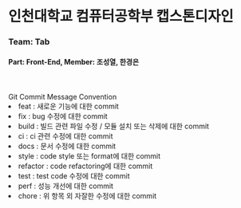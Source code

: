 # 인천대학교 컴퓨터공학부 캡스톤디자인
### Team: Tab
#### Part: Front-End, Member: 조성열, 한경은
</br>
</br>
Git Commit Message Convention</br>
<li>feat : 새로운 기능에 대한 commit</li>
<li>fix : bug 수정에 대한 commit</li>
<li>build : 빌드 관련 파일 수정 / 모듈 설치 또는 삭제에 대한 commit</li>
<li>ci : ci 관련 수정에 대한 commit</li>
<li>docs : 문서 수정에 대한 commit</li>
<li>style : code style 또는 format에 대한 commit</li>
<li>refactor : code refactoring에 대한 commit</li>
<li>test : test code 수정에 대한 commit</li>
<li>perf : 성능 개선에 대한 commit</li>
<li>chore : 위 항목 외 자잘한 수정에 대한 commit</li>
